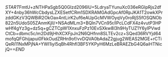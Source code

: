 $START$FmtU+zNTHPaSgb5Q0GIzd2096lU+5LdryaTYunuXc036eRGIpRjs2dfXY+4nby36hWcCbdysLZXESetfCRm1SDXRAMGAdGpcAf0RpJKA1T2owkXPrzddGKzV3QWBiR2OkOax4ntLirK2uf6eAUpGcMVWOyqVy0roRjS5fOSQNOb822n5UdoS05ZAnmKjlI/+NSAdMLm3+BQln7VCn95r/IPcLCdFX4z4vutP3HPwHf4gYz3g+dz5q+gCZTCpW1XnxuFzPz10EvSXkw8l3h9HyTUZ1Y6yIPVwdCtCb+dbmc5c/m2Dd9jHhXCXFpJn2N6QHfnn8SLTEv2cz+SQed36RVYjd64mofqQFGhijapui0FkkOudZRHn9of/vvDQVA0bAdaZ2gjug2WEAS2MGE+rCTiQeRi11NxMPjNA+YWI1iyI5qBh4RhfI3BF5YKPyH6MzLeBRAEZbG4Q6aiHTNicjQ==$END$